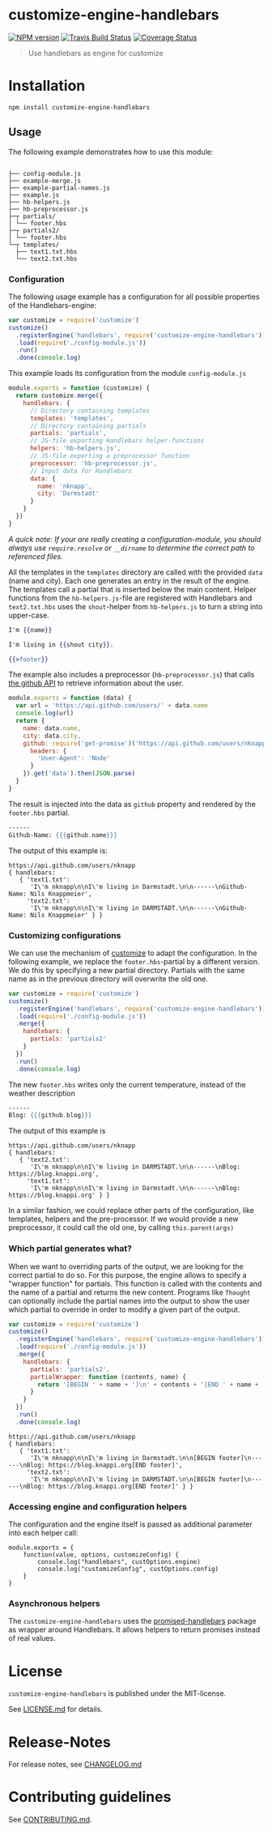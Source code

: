 # customize-engine-handlebars 

[![NPM version](https://img.shields.io/npm/v/customize-engine-handlebars.svg)](https://npmjs.com/package/customize-engine-handlebars)
[![Travis Build Status](https://travis-ci.org/bootprint/customize-engine-handlebars.svg?branch=master)](https://travis-ci.org/bootprint/customize-engine-handlebars)
[![Coverage Status](https://img.shields.io/coveralls/bootprint/customize-engine-handlebars.svg)](https://coveralls.io/r/bootprint/customize-engine-handlebars)

> Use handlebars as engine for customize


# Installation

```
npm install customize-engine-handlebars
```

## Usage

The following example demonstrates how to use this module:

<pre><code>
├── config-module.js
├── example-merge.js
├── example-partial-names.js
├── example.js
├── hb-helpers.js
├── hb-preprocessor.js
├─┬ partials/
│ └── footer.hbs
├─┬ partials2/
│ └── footer.hbs
└─┬ templates/
  ├── text1.txt.hbs
  └── text2.txt.hbs
</code></pre>

### Configuration

The following usage example has a configuration for all possible properties
of the Handlebars-engine:

```js
var customize = require('customize')
customize()
  .registerEngine('handlebars', require('customize-engine-handlebars'))
  .load(require('./config-module.js'))
  .run()
  .done(console.log)
```

This example loads its configuration from the module `config-module.js`

```js
module.exports = function (customize) {
  return customize.merge({
    handlebars: {
      // Directory containing templates
      templates: 'templates',
      // Directory containing partials
      partials: 'partials',
      // JS-file exporting Handlebars helper-functions
      helpers: 'hb-helpers.js',
      // JS-file exporting a preprocessor function
      preprocessor: 'hb-preprocessor.js',
      // Input data for Handlebars
      data: {
        name: 'nknapp',
        city: 'Darmstadt'
      }
    }
  })
}

```


*A quick note: If your are really creating a configuration-module, you should always
use `require.resolve` or `__dirname` to determine the correct path to referenced files.*

All the templates in the `templates` directory are called with the provided `data` (name and city).
Each one generates an entry in the result of the engine. The templates call a partial that is 
inserted below the main content. Helper functions from the `hb-helpers.js`-file are registered 
with Handlebars and `text2.txt.hbs` uses the `shout`-helper from `hb-helpers.js` to turn a 
string into upper-case. 

```hbs
I'm {{name}}

I'm living in {{shout city}}.

{{>footer}}
```


The example also includes a preprocessor (`hb-preprocessor.js`) that calls 
[the github API](https://developer.github.com/v3/users/#get-a-single-user)
to retrieve information about the user. 

```js
module.exports = function (data) {
  var url = 'https://api.github.com/users/' + data.name
  console.log(url)
  return {
    name: data.name,
    city: data.city,
    github: require('get-promise')('https://api.github.com/users/nknapp', {
      headers: {
        'User-Agent': 'Node'
      }
    }).get('data').then(JSON.parse)
  }
}

```


The result is injected into the data as `github` property and rendered by 
the `footer.hbs` partial.

```hbs
------
Github-Name: {{{github.name}}}
```


The output of this example is:

```
https://api.github.com/users/nknapp
{ handlebars:
   { 'text1.txt':
      'I\'m nknapp\n\nI\'m living in Darmstadt.\n\n------\nGithub-Name: Nils Knappmeier',
     'text2.txt':
      'I\'m nknapp\n\nI\'m living in DARMSTADT.\n\n------\nGithub-Name: Nils Knappmeier' } }
```


### Customizing configurations

We can use the mechanism of [customize](https://npmjs.com/package/customize) to adapt the configuration.
In the following example, we replace the `footer.hbs`-partial by a different version.
We do this by specifying a new partial directory. Partials with the same name as in 
the previous directory will overwrite the old one.

```js
var customize = require('customize')
customize()
  .registerEngine('handlebars', require('customize-engine-handlebars'))
  .load(require('./config-module.js'))
  .merge({
    handlebars: {
      partials: 'partials2'
    }
  })
  .run()
  .done(console.log)
```

The new `footer.hbs` writes only the current temperature, instead of the weather description

```hbs
------
Blog: {{{github.blog}}}
```


The output of this example is

```
https://api.github.com/users/nknapp
{ handlebars:
   { 'text2.txt':
      'I\'m nknapp\n\nI\'m living in DARMSTADT.\n\n------\nBlog: https://blog.knappi.org',
     'text1.txt':
      'I\'m nknapp\n\nI\'m living in Darmstadt.\n\n------\nBlog: https://blog.knappi.org' } }
```

In a similar fashion, we could replace other parts of the configuration, like templates, helpers
and the pre-processor. If we would provide a new preprocessor, it could call the old one,
by calling `this.parent(args)`

### Which partial generates what?

When we want to overriding parts of the output, we are looking for the correct partial to do so. 
For this purpose, the engine allows to specify a "wrapper function" for partials. This function
is called with the contents and the name of a partial and returns the new content. Programs like
`Thought` can optionally include the partial names into the output to show the user which partial
to override in order to modify a given part of the output.


```js
var customize = require('customize')
customize()
  .registerEngine('handlebars', require('customize-engine-handlebars'))
  .load(require('./config-module.js'))
  .merge({
    handlebars: {
      partials: 'partials2',
      partialWrapper: function (contents, name) {
        return '[BEGIN ' + name + ']\n' + contents + '[END ' + name + ']'
      }
    }
  })
  .run()
  .done(console.log)
```

```
https://api.github.com/users/nknapp
{ handlebars:
   { 'text1.txt':
      'I\'m nknapp\n\nI\'m living in Darmstadt.\n\n[BEGIN footer]\n------\nBlog: https://blog.knappi.org[END footer]',
     'text2.txt':
      'I\'m nknapp\n\nI\'m living in DARMSTADT.\n\n[BEGIN footer]\n------\nBlog: https://blog.knappi.org[END footer]' } }
```

### Accessing engine and configuration helpers

The configuration and the engine itself is passed as additional parameter into each helper call:

```
module.exports = {
    function(value, options, customizeConfig) {
        console.log("handlebars", custOptions.engine)
        console.log("customizeConfig", custOptions.config)
    }
}
```

### Asynchronous helpers

The `customize-engine-handlebars` uses the [promised-handlebars](https://npmjs.com/package/promised-handlebars) package as wrapper around Handlebars.
It allows helpers to return promises instead of real values.






# License

`customize-engine-handlebars` is published under the MIT-license.

See [LICENSE.md](LICENSE.md) for details.


# Release-Notes
 
For release notes, see [CHANGELOG.md](CHANGELOG.md)
 
# Contributing guidelines

See [CONTRIBUTING.md](CONTRIBUTING.md).